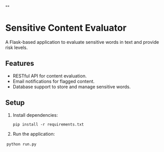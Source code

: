 "" 

# Sensitive Content Evaluator

A Flask-based application to evaluate sensitive words in text and provide risk levels.

## Features
- RESTful API for content evaluation.
- Email notifications for flagged content.
- Database support to store and manage sensitive words.

## Setup
1. Install dependencies:

   `pip install -r requirements.txt`

2. Run the application:

​		`python run.py`
